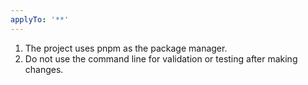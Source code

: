 ```yaml
---
applyTo: '**'
---
```


1. The project uses pnpm as the package manager.
2. Do not use the command line for validation or testing after making changes.
